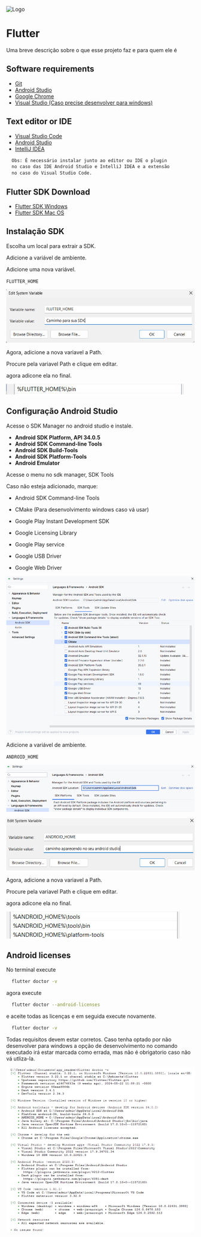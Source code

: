 
![Logo](https://storage.googleapis.com/cms-storage-bucket/ec64036b4eacc9f3fd73.svg)


# Flutter

Uma breve descrição sobre o que esse projeto faz e para quem ele é


## Software requirements

- [Git](https://git-scm.com/)
- [Android Studio](https://developer.android.com/studio?hl=pt-br)
- [Google Chrome](https://www.google.com/intl/pt-BR/chrome/)
- [Visual Studio (Caso precise desenvolver para windows)](https://visualstudio.microsoft.com/pt-br/)

## Text editor or IDE

- [Visual Studio Code](https://code.visualstudio.com/)
- [Android Studio](https://developer.android.com/studio?hl=pt-br)
- [IntelliJ IDEA](https://www.jetbrains.com/)

```bash
  Obs: É necessário instalar junto ao editor ou IDE o plugin 
  no caso das IDE Android Studio e IntelliJ IDEA e a extensão 
  no caso do Visual Studio Code.
```

## Flutter SDK Download

- [Flutter SDK Windows](https://docs.flutter.dev/get-started/install/windows/mobile)
- [Flutter SDK Mac OS](https://docs.flutter.dev/get-started/install/macos/mobile-ios)

## Instalação SDK

Escolha um local para extrair a SDK.

Adicione a variável de ambiente.

Adicione uma nova variável.

`FLUTTER_HOME`

![App Screenshot](assets/flutter_home.png)

Agora, adicione a nova variavel a Path.

Procure pela variavel Path e clique em editar.

agora adicone ela no final.

![App Screenshot](assets/path_flutter.png)

## Configuração Android Studio

Acesse o SDK Manager no android studio e instale.

- **Android SDK Platform, API 34.0.5**
- **Android SDK Command-line Tools**
- **Android SDK Build-Tools**
- **Android SDK Platform-Tools**
- **Android Emulator**

Acesse o menu no sdk manager, SDK Tools

Caso não esteja adicionado, marque:

- Android SDK Command-line Tools
- CMake (Para desenvolvimento windows caso vá usar)

- Google Play Instant Development SDK
- Google Licensing Library
- Google Play service
- Google USB Driver
- Google Web Driver

![App Screenshot](assets/sdk_manager_tools.png)

Adicione a variável de ambiente.

`ANDROID_HOME`

![App Screenshot](assets/android_home.png)

![App Screenshot](assets/env_android_studio.png)

Agora, adicione a nova variavel a Path.

Procure pela variavel Path e clique em editar.

agora adicone ela no final.

![App Screenshot](assets/path_android.png)

## Android licenses

No terminal execute

```bash
  flutter doctor -v
```
agora execute

```bash
  flutter doctor --android-licenses
```

e aceite todas as licenças e em seguida execute novamente.

```bash
  flutter doctor -v
```

Todas requisitos devem estar corretos. Caso tenha optado por não desenvolver para windows a opção de desenvolvimento no comando executado irá estar marcada como errada, mas não é obrigatorio caso não vá utliza-la.

![App Screenshot](assets/no_issue.png)
